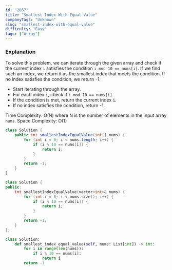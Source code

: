 ```yaml
---
id: "2057"
title: "Smallest Index With Equal Value"
companyTags: "Unknown"
slug: "smallest-index-with-equal-value"
difficulty: "Easy"
tags: ["Array"]
---
```


### Explanation
To solve this problem, we can iterate through the given array and check if the current index `i` satisfies the condition `i mod 10 == nums[i]`. If we find such an index, we return it as the smallest index that meets the condition. If no index satisfies the condition, we return -1.

- Start iterating through the array.
- For each index `i`, check if `i mod 10 == nums[i]`.
- If the condition is met, return the current index `i`.
- If no index satisfies the condition, return -1.

Time Complexity: O(N) where N is the number of elements in the input array `nums`.
Space Complexity: O(1)
```java
class Solution {
    public int smallestIndexEqualValue(int[] nums) {
        for (int i = 0; i < nums.length; i++) {
            if (i % 10 == nums[i]) {
                return i;
            }
        }
        return -1;
    }
}
```

```cpp
class Solution {
public:
    int smallestIndexEqualValue(vector<int>& nums) {
        for (int i = 0; i < nums.size(); i++) {
            if (i % 10 == nums[i]) {
                return i;
            }
        }
        return -1;
    }
};
```

```python
class Solution:
    def smallest_index_equal_value(self, nums: List[int]) -> int:
        for i in range(len(nums)):
            if i % 10 == nums[i]:
                return i
        return -1
```
